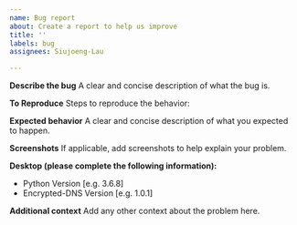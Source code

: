 ```yaml
---
name: Bug report
about: Create a report to help us improve
title: ''
labels: bug
assignees: Siujoeng-Lau

---
```


**Describe the bug**
A clear and concise description of what the bug is.

**To Reproduce**
Steps to reproduce the behavior:

**Expected behavior**
A clear and concise description of what you expected to happen.

**Screenshots**
If applicable, add screenshots to help explain your problem.

**Desktop (please complete the following information):**
 - Python Version [e.g. 3.6.8]
 - Encrypted-DNS Version [e.g. 1.0.1]

**Additional context**
Add any other context about the problem here.
